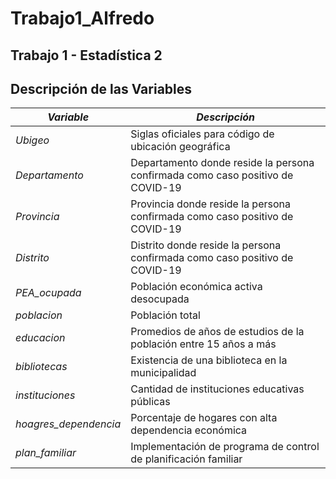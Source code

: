 # Trabajo1_Alfredo
## Trabajo 1 - Estadística 2


## Descripción de las Variables

| *Variable*         | *Descripción*                                                                                         |
|----------------------|---------------------------------------------------------------------------------------------------------|
| *Ubigeo*  | Siglas oficiales para código de ubicación geográfica                           |
| *Departamento*  | Departamento donde reside la persona confirmada como caso positivo de COVID-19                           |
| *Provincia*     | Provincia donde reside la persona confirmada como caso positivo de COVID-19                              |
| *Distrito*      | Distrito donde reside la persona confirmada como caso positivo de COVID-19                               |
| *PEA_ocupada*      | Población económica activa desocupada                                         |
| *poblacion*        | Población total    |
| *educacion*          | Promedios de años de estudios de la población entre 15 años a más                                              |
| *bibliotecas*          | Existencia de una biblioteca en la municipalidad                                            |
| *instituciones* | Cantidad de instituciones educativas públicas                                                        |
| *hoagres_dependencia*        | Porcentaje de hogares con alta dependencia económica     |
| *plan_familiar*        | Implementación de programa de control de planificación familiar      |


